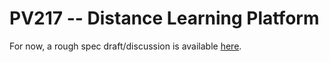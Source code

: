 # PV217 -- Distance Learning Platform

For now, a rough spec draft/discussion is available [here](https://github.com/paveltobias/pv217/wiki/Project-Domain-Discussion).
